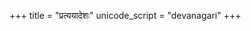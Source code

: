 +++
title = "प्रत्ययादेशः"
unicode_script = "devanagari"
+++

<div class="spreadsheet" src="../pratyayAdeshaH.toml"> </div>  


